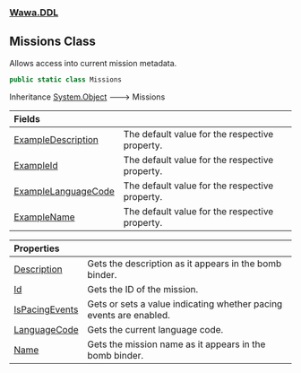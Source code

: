 ### [Wawa.DDL](Wawa.DDL.md 'Wawa.DDL')

## Missions Class

Allows access into current mission metadata.

```csharp
public static class Missions
```

Inheritance [System.Object](https://docs.microsoft.com/en-us/dotnet/api/System.Object 'System.Object') &#129106; Missions

| Fields | |
| :--- | :--- |
| [ExampleDescription](Missions.ExampleDescription.md 'Wawa.DDL.Missions.ExampleDescription') | The default value for the respective property. |
| [ExampleId](Missions.ExampleId.md 'Wawa.DDL.Missions.ExampleId') | The default value for the respective property. |
| [ExampleLanguageCode](Missions.ExampleLanguageCode.md 'Wawa.DDL.Missions.ExampleLanguageCode') | The default value for the respective property. |
| [ExampleName](Missions.ExampleName.md 'Wawa.DDL.Missions.ExampleName') | The default value for the respective property. |

| Properties | |
| :--- | :--- |
| [Description](Missions.Description.md 'Wawa.DDL.Missions.Description') | Gets the description as it appears in the bomb binder. |
| [Id](Missions.Id.md 'Wawa.DDL.Missions.Id') | Gets the ID of the mission. |
| [IsPacingEvents](Missions.IsPacingEvents.md 'Wawa.DDL.Missions.IsPacingEvents') | Gets or sets a value indicating whether pacing events are enabled. |
| [LanguageCode](Missions.LanguageCode.md 'Wawa.DDL.Missions.LanguageCode') | Gets the current language code. |
| [Name](Missions.Name.md 'Wawa.DDL.Missions.Name') | Gets the mission name as it appears in the bomb binder. |
